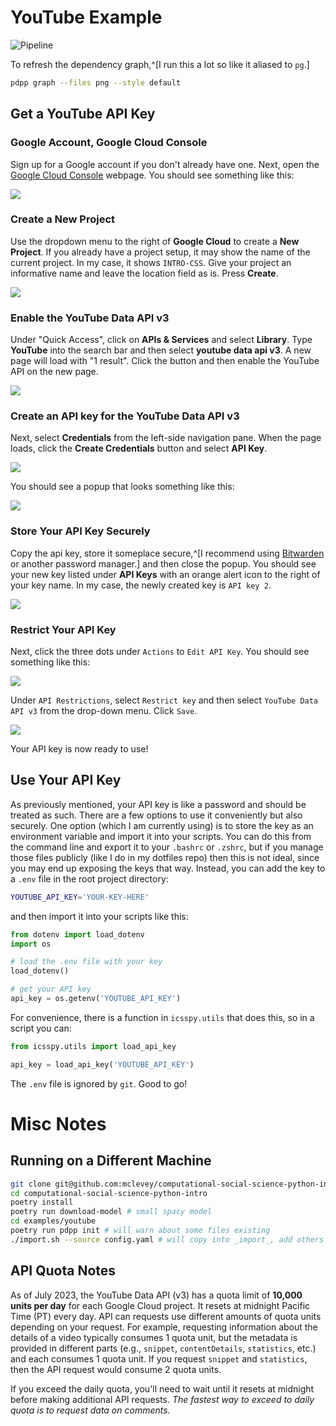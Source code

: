 # YouTube Example

![Pipeline](dependencies_sparse.png)

To refresh the dependency graph,^[I run this a lot so like it aliased to `pg`.]

```zsh
pdpp graph --files png --style default
```

## Get a YouTube API Key

### Google Account, Google Cloud Console

Sign up for a Google account if you don't already have one. Next, open the [Google Cloud Console](https://console.cloud.google.com/) webpage. You should see something like this:

![](images/google-cloud-console.png)

### Create a New Project

Use the dropdown menu to the right of **Google Cloud** to create a **New Project**. If you already have a project setup, it may show the name of the current project. In my case, it shows `INTRO-CSS`. Give your project an informative name and leave the location field as is. Press **Create**.

![](images/new-project.png)

### Enable the YouTube Data API v3

Under "Quick Access", click on **APIs & Services** and select **Library**. Type **YouTube** into the search bar and then select **youtube data api v3**. A new page will load with "1 result". Click the button and then enable the YouTube API on the new page.

![](images/enable_api.png)

### Create an API key for the YouTube Data API v3

Next, select **Credentials** from the left-side navigation pane. When the page loads, click the **Create Credentials** button and select **API Key**.

![](images/create_credentials.png)

You should see a popup that looks something like this:

![](images/api_key.png)

### Store Your API Key Securely

Copy the api key, store it someplace secure,^[I recommend using [Bitwarden](https://bitwarden.com) or another password manager.] and then close the popup. You should see your new key listed under **API Keys** with an orange alert icon to the right of your key name. In my case, the newly created key is `API key 2`.

![](images/listed_keys.png)

### Restrict Your API Key

Next, click the three dots under `Actions` to `Edit API Key`. You should see something like this:

![](images/edit_keys.png)

Under `API Restrictions`, select `Restrict key` and then select `YouTube Data API v3` from the drop-down menu. Click `Save`.

![](images/restrict_key.png)

Your API key is now ready to use!

## Use Your API Key

As previously mentioned, your API key is like a password and should be treated as such. There are a few options to use it conveniently but also securely. One option (which I am currently using) is to store the key as an environment variable and import it into your scripts. You can do this from the command line and export it to your `.bashrc` or `.zshrc`, but if you manage those files publicly (like I do in my dotfiles repo) then this is not ideal, since you may end up exposing the keys that way. Instead, you can add the key to a `.env` file in the root project directory:

```zsh
YOUTUBE_API_KEY='YOUR-KEY-HERE'
```

and then import it into your scripts like this:

```python
from dotenv import load_dotenv
import os

# load the .env file with your key
load_dotenv()

# get your API key
api_key = os.getenv('YOUTUBE_API_KEY')
```

For convenience, there is a function in `icsspy.utils` that does this, so in a script you can:

```python
from icsspy.utils import load_api_key

api_key = load_api_key('YOUTUBE_API_KEY')
```

The `.env` file is ignored by `git`. Good to go!


# Misc Notes

## Running on a Different Machine

```zsh
git clone git@github.com:mclevey/computational-social-science-python-intro.git
cd computational-social-science-python-intro
poetry install
poetry run download-model # small spacy model
cd examples/youtube
poetry run pdpp init # will warn about some files existing
./import.sh --source config.yaml # will copy into _import_, add others
```

## API Quota Notes

As of July 2023, the YouTube Data API (v3) has a quota limit of **10,000 units per day** for each Google Cloud project. It resets at midnight Pacific Time (PT) every day. API can requests use different amounts of quota units depending on your request. For example, requesting information about the details of a video typically consumes 1 quota unit, but the metadata is provided in different parts (e.g., `snippet`, `contentDetails`, `statistics`, etc.) and each consumes 1 quota unit. If you request `snippet` and `statistics`, then the API request would consume 2 quota units.

If you exceed the daily quota, you'll need to wait until it resets at midnight before making additional API requests. _The fastest way to exceed to daily quota is to request data on comments._
